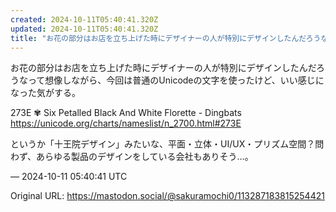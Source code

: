 ```yaml
---
created: 2024-10-11T05:40:41.320Z
updated: 2024-10-11T05:40:41.320Z
title: "お花の部分はお店を立ち上げた時にデザイナーの人が特別にデザインしたんだろうなって想像しながら、今回は普通のUnicodeの文字を使ったけど、いい感じになった気が[...]"
---
```


<p>お花の部分はお店を立ち上げた時にデザイナーの人が特別にデザインしたんだろうなって想像しながら、今回は普通のUnicodeの文字を使ったけど、いい感じになった気がする。</p><p>273E	 ✾ 	Six Petalled Black And White Florette - Dingbats<br /><a href="https://unicode.org/charts/nameslist/n_2700.html#273E" target="_blank" rel="nofollow noopener noreferrer" translate="no"><span class="invisible">https://</span><span class="ellipsis">unicode.org/charts/nameslist/n</span><span class="invisible">_2700.html#273E</span></a></p><p>というか「十王院デザイン」みたいな、平面・立体・UI/UX・プリズム空間？問わず、あらゆる製品のデザインをしている会社もありそう…。</p>

&mdash; 2024-10-11 05:40:41 UTC

Original URL: https://mastodon.social/@sakuramochi0/113287183815254421
